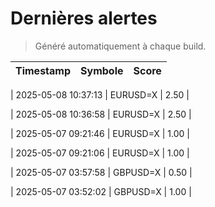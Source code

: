 # Dernières alertes

> Généré automatiquement à chaque build.

| Timestamp           | Symbole   | Score |
|---------------------|-----------|-------|

| 2025-05-08 10:37:13   | EURUSD=X | 2.50 |

| 2025-05-08 10:36:58   | EURUSD=X | 2.50 |

| 2025-05-07 09:21:46   | EURUSD=X | 1.00 |

| 2025-05-07 09:21:06   | EURUSD=X | 1.00 |

| 2025-05-07 03:57:58   | GBPUSD=X | 0.50 |

| 2025-05-07 03:52:02   | GBPUSD=X | 1.00 |